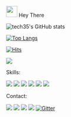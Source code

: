 <img src="https://raw.githubusercontent.com/MartinHeinz/MartinHeinz/master/wave.gif" width="30px"> Hey There

![tech35's GitHub stats](https://github-readme-stats.vercel.app/api?username=tech35&count_private=true)

[![Top Langs](https://github-readme-stats.vercel.app/api/top-langs/?username=tech35)](https://github.com/anuraghazra/github-readme-stats)

[![Hits](https://hits.seeyoufarm.com/api/count/incr/badge.svg?url=https%3A%2F%2Ftech35.github.io&count_bg=%2379C83D&title_bg=%23555555&icon=github.svg&icon_color=%23E7E7E7&title=Site+Views&edge_flat=false)](https://hits.seeyoufarm.com)

[![](https://img.shields.io/badge/GitHub-100000?style=for-the-badge&logo=github&logoColor=white)](https://github.com/tech35)

Skills:

![](https://img.shields.io/badge/Python-3776AB?style=for-the-badge&logo=python&logoColor=white) ![](https://img.shields.io/badge/HTML5-E34F26?style=for-the-badge&logo=html5&logoColor=white) ![](https://img.shields.io/badge/Markdown-000000?style=for-the-badge&logo=markdown&logoColor=white) ![](https://img.shields.io/badge/Flask-000000?style=for-the-badge&logo=flask&logoColor=white) ![](https://img.shields.io/badge/Django-092E20?style=for-the-badge&logo=django&logoColor=white) ![](https://img.shields.io/badge/JavaScript-323330?style=for-the-badge&logo=javascript&logoColor=F7DF1E)

Contact:

[![](https://img.shields.io/badge/Twitter-1DA1F2?style=for-the-badge&logo=twitter&logoColor=white)](https://twitter.com/tech3510) [![](https://img.shields.io/badge/Gmail-D14836?style=for-the-badge&logo=gmail&logoColor=white)](mailto:asgharbilawal6@gmail.com) [![](https://img.shields.io/badge/ProtonMail-8B89CC?style=for-the-badge&logo=protonmail&logoColor=white)](mailto:35tech@protonmail.com) [![](https://img.shields.io/badge/Reddit-FF4500?style=for-the-badge&logo=reddit&logoColor=white)](https://reddit.com/user/tech35/) [![Gitter](https://badges.gitter.im/tech35/community.svg)](https://gitter.im/tech35/community?utm_source=badge&utm_medium=badge&utm_campaign=pr-badge)
